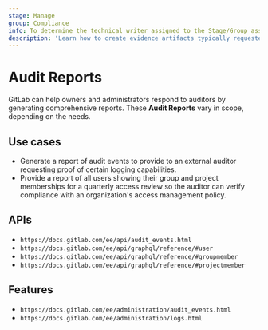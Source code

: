 ```yaml
---
stage: Manage
group: Compliance
info: To determine the technical writer assigned to the Stage/Group associated with this page, see https://about.gitlab.com/handbook/engineering/ux/technical-writing/#designated-technical-writers
description: 'Learn how to create evidence artifacts typically requested by a 3rd party auditor.'
---
```


# Audit Reports

GitLab can help owners and administrators respond to auditors by generating
comprehensive reports. These **Audit Reports** vary in scope, depending on the
needs.

## Use cases

- Generate a report of audit events to provide to an external auditor requesting proof of certain logging capabilities.
- Provide a report of all users showing their group and project memberships for a quarterly access review so the auditor can verify compliance with an organization's access management policy.

## APIs

- `https://docs.gitlab.com/ee/api/audit_events.html`
- `https://docs.gitlab.com/ee/api/graphql/reference/#user`
- `https://docs.gitlab.com/ee/api/graphql/reference/#groupmember`
- `https://docs.gitlab.com/ee/api/graphql/reference/#projectmember`

## Features

- `https://docs.gitlab.com/ee/administration/audit_events.html`
- `https://docs.gitlab.com/ee/administration/logs.html`
